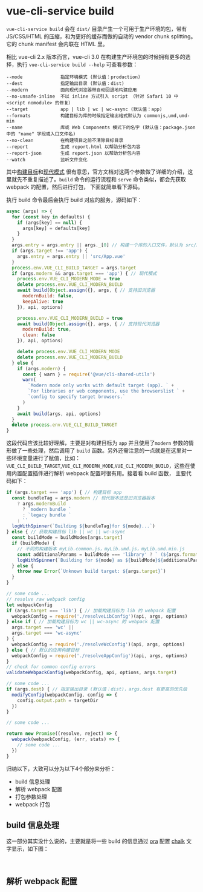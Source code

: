 # vue-cli-service build

 `vue-cli-service build` 会在 `dist/` 目录产生一个可用于生产环境的包，带有 JS/CSS/HTML 的压缩，和为更好的缓存而做的自动的 vendor chunk splitting。
它的 chunk manifest 会内联在 HTML 里。

相比 vue-cli 2.x 版本而言，vue-cli 3.0 在构建生产环境包的时候拥有更多的选择，执行 `vue-cli-service build --help` 可查看参数：

```
--mode              指定环境模式 (默认值：production)
--dest              指定输出目录 (默认值：dist)
--modern            面向现代浏览器带自动回退地构建应用
--no-unsafe-inline  不以 inline 方式引入 script （针对 Safari 10 中 <script nomodule> 的修复）
--target            app | lib | wc | wc-async (默认值：app)
--formats           构建目标为库的时候指定输出格式默认为 commonjs,umd,umd-min
--name              库或 Web Components 模式下的名字 (默认值：package.json 中的 "name" 字段或入口文件名)
--no-clean          在构建项目之前不清除目标目录
--report            生成 report.html 以帮助分析包内容
--report-json       生成 report.json 以帮助分析包内容
--watch             监听文件变化
```
其中[构建目标](https://cli.vuejs.org/zh/guide/build-targets.html)和[现代模式](https://cli.vuejs.org/zh/guide/browser-compatibility.html#%E7%8E%B0%E4%BB%A3%E6%A8%A1%E5%BC%8F)
很有意思，官方文档对这两个参数做了详细的介绍，这里就先不重复描述了。`build` 命令的运行流程和 `serve` 命令类似，都会先获取 webpack 的配置，然后进行打包，
下面就简单看下源码。


执行 build 命令最后会执行 build 对应的服务，源码如下：

```js
async (args) => {
  for (const key in defaults) {
    if (args[key] == null) {
      args[key] = defaults[key]
    }
  }
  args.entry = args.entry || args._[0] // 构建一个库的入口文件，默认为 src/App.vue
  if (args.target !== 'app') {
    args.entry = args.entry || 'src/App.vue'
  }
  process.env.VUE_CLI_BUILD_TARGET = args.target
  if (args.modern && args.target === 'app') { // 现代模式
    process.env.VUE_CLI_MODERN_MODE = true
    delete process.env.VUE_CLI_MODERN_BUILD
    await build(Object.assign({}, args, { // 支持旧浏览器
      modernBuild: false,
      keepAlive: true
    }), api, options)

    process.env.VUE_CLI_MODERN_BUILD = true
    await build(Object.assign({}, args, { // 支持现代浏览器
      modernBuild: true,
      clean: false
    }), api, options)

    delete process.env.VUE_CLI_MODERN_MODE
    delete process.env.VUE_CLI_MODERN_BUILD
  } else {
    if (args.modern) {
      const { warn } = require('@vue/cli-shared-utils')
      warn(
        `Modern mode only works with default target (app). ` +
        `For libraries or web components, use the browserslist ` +
        `config to specify target browsers.`
      )
    }
    await build(args, api, options)
  }
  delete process.env.VUE_CLI_BUILD_TARGET
}
```
这段代码应该比较好理解，主要是对构建目标为 `app` 并且使用了`modern` 参数的情形做了一些处理，然后调用了 `build` 函数。另外还需注意的一点就是在这里对一些环境变量进行了赋值，比如：
`VUE_CLI_BUILD_TARGET`,`VUE_CLI_MODERN_MODE`,`VUE_CLI_MODERN_BUILD`，这些在使用内置配置插件进行解析 webpack 配置时很有用。接着看 build 函数，
主要代码如下：

```js
if (args.target === 'app') { // 构建目标 app
  const bundleTag = args.modern // 现代版本还是旧浏览器版本
    ? args.modernBuild
      ? `modern bundle `
      : `legacy bundle `
    : ``
  logWithSpinner(`Building ${bundleTag}for ${mode}...`)
} else { // 获取构建目标 lib || wc || wc-async
  const buildMode = buildModes[args.target]
  if (buildMode) {
    // 不同的构建版本 myLib.common.js，myLib.umd.js，myLib.umd.min.js
    const additionalParams = buildMode === 'library' ? ` (${args.formats})` : ``
    logWithSpinner(`Building for ${mode} as ${buildMode}${additionalParams}...`)
  } else {
    throw new Error(`Unknown build target: ${args.target}`)
  }
}

// some code ...
// resolve raw webpack config
let webpackConfig
if (args.target === 'lib') { // 加载构建目标为 lib 的 webpack 配置
  webpackConfig = require('./resolveLibConfig')(api, args, options)
} else if ( // 加载构建目标为 wc || wc-async 的 webpack 配置
  args.target === 'wc' ||
  args.target === 'wc-async'
) {
  webpackConfig = require('./resolveWcConfig')(api, args, options)
} else { // 默认的应用构建目标
  webpackConfig = require('./resolveAppConfig')(api, args, options)
}
// check for common config errors
validateWebpackConfig(webpackConfig, api, options, args.target)

// some code ...
if (args.dest) { // 指定输出目录 (默认值：dist)，args.dest 有更高的优先级
  modifyConfig(webpackConfig, config => {
    config.output.path = targetDir
  })
}

// some code ...

return new Promise((resolve, reject) => {
  webpack(webpackConfig, (err, stats) => {
    // some code ...
  })
}
```
归纳以下，大致可以分为以下4个部分来分析：

* build 信息处理
* 解析 webpack 配置
* 打包参数处理
* webpack 打包


## build 信息处理
这一部分其实没什么说的，主要就是将一些 build 的信息通过 [ora](https://github.com/sindresorhus/ora) 配置 [chalk](https://github.com/chalk/chalk)
文字显示，如下图：

<img :src="$withBase('/assets/vue-cli-service-build-img01.gif')">
<img :src="$withBase('/assets/vue-cli-service-build-img02.gif')">


## 解析 webpack 配置























